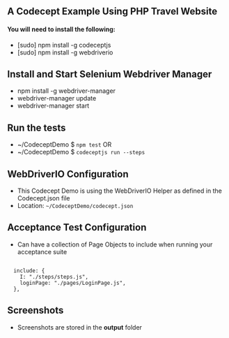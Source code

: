 ## A Codecept Example Using PHP Travel Website
#### You will need to install the following:
* [sudo] npm install -g codeceptjs
* [sudo] npm install -g webdriverio

## Install and Start Selenium Webdriver Manager
* npm install -g webdriver-manager
* webdriver-manager update
* webdriver-manager start

## Run the tests
* ~/CodeceptDemo $ <code>npm test</code>
OR
* ~/CodeceptDemo $ <code>codeceptjs run --steps</code>

## WebDriverIO Configuration
* This Codecept Demo is using the WebDriverIO Helper as defined in the Codecept.json file
* Location: <code>~/CodeceptDemo/codecept.json</code>

## Acceptance Test Configuration
* Can have a collection of Page Objects to include when running your acceptance suite
<code>
  include: {
    I: "./steps/steps.js",
    loginPage: "./pages/LoginPage.js",
  },
</code>

## Screenshots
* Screenshots are stored in the **output** folder



